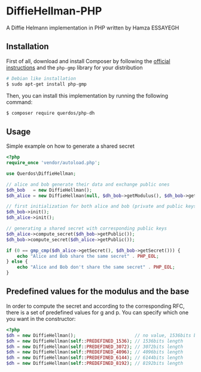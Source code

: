 # DiffieHellman-PHP
A Diffie Helmann implementation in PHP written by Hamza ESSAYEGH

## Installation
First of all, download and install Composer by following the [official instructions](https://getcomposer.org/download/) and the `php-gmp` library for your distribution
```bash
# Debian like installation
$ sudo apt-get install php-gmp
```

Then, you can install this implementation by running the following command:
```bash
$ composer require querdos/php-dh
```

## Usage
Simple example on how to generate a shared secret
```php
<?php
require_once 'vendor/autoload.php';

use Querdos\DiffieHellman;

// alice and bob generate their data and exchange public ones
$dh_bob   = new DiffieHellman();
$dh_alice = new DiffieHellman(null, $dh_bob->getModulus(), $dh_bob->getBase());

// first initialization for both alice and bob (private and public keys generation)
$dh_bob->init();
$dh_alice->init();

// generating a shared secret with corresponding public keys
$dh_alice->compute_secret($dh_bob->getPublic());
$dh_bob->compute_secret($dh_alice->getPublic());

if (0 == gmp_cmp($dh_alice->getSecret(), $dh_bob->getSecret())) {
    echo "Alice and Bob share the same secret" . PHP_EOL;
} else {
    echo "Alice and Bob don't share the same secret" . PHP_EOL;
}
```

## Predefined values for the modulus and the base
In order to compute the secret and according to the corresponding RFC, there is a set of predefined values for g and p. You can specify which one you want in the constructor:
```php
<?php
$dh = new DiffieHellman();                      // no value, 1536bits by default
$dh = new DiffieHellman(self::PREDEFINED_1536); // 1536bits length
$dh = new DiffieHellman(self::PREDEFINED_3072); // 3072bits length 
$dh = new DiffieHellman(self::PREDEFINED_4096); // 4096bits length
$dh = new DiffieHellman(self::PREDEFINED_6144); // 6144bits length
$dh = new DiffieHellman(self::PREDEFINED_8192); // 8192bits length
```

